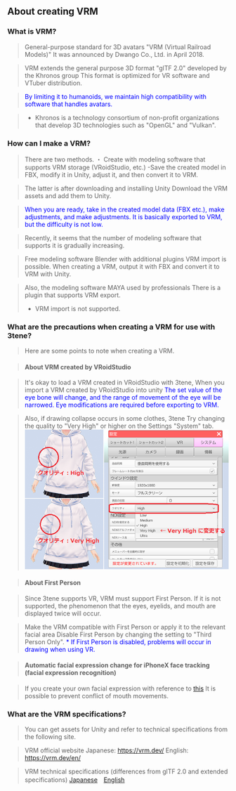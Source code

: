 ## About creating VRM

### What is VRM?

>General-purpose standard for 3D avatars "VRM (Virtual Railroad Models)"
>It was announced by Dwango Co., Ltd. in April 2018.

>VRM extends the general purpose 3D format "glTF 2.0" developed by the Khronos group
>This format is optimized for VR software and VTuber distribution.

><font color="Blue">By limiting it to humanoids, we maintain high compatibility with software that handles avatars.</font>

>* Khronos is a technology consortium of non-profit organizations that develop 3D technologies such as "OpenGL" and "Vulkan".


### How can I make a VRM?

>There are two methods.
>・ Create with modeling software that supports VRM storage (VRoidStudio, etc.)
>-Save the created model in FBX, modify it in Unity, adjust it, and then convert it to VRM.

>The latter is after downloading and installing Unity
>Download the VRM assets and add them to Unity.

><font color="Blue">When you are ready, take in the created model data (FBX etc.), make adjustments, and make adjustments.
>It is basically exported to VRM, but the difficulty is not low.</font>

>Recently, it seems that the number of modeling software that supports it is gradually increasing.

>Free modeling software Blender with additional plugins
>VRM import is possible.
>When creating a VRM, output it with FBX and convert it to VRM with Unity.

>Also, the modeling software MAYA used by professionals
>There is a plugin that supports VRM export.
>* VRM import is not supported.


### What are the precautions when creating a VRM for use with 3tene?

>Here are some points to note when creating a VRM.

>#### About VRM created by VRoidStudio

>It's okay to load a VRM created in VRoidStudio with 3tene,
>When you import a VRM created by VRoidStudio into unity
><font color="Blue">The set value of the eye bone will change, and the range of movement of the eye will be narrowed.
>Eye modifications are required before exporting to VRM.</font>

>Also, if drawing collapse occurs in some clothes, 3tene
>Try changing the quality to "Very High" or higher on the Settings "System" tab.
>![image](image/quality_vroid.png "quality")


>#### About First Person

>Since 3tene supports VR, VRM must support First Person.
>If it is not supported, the phenomenon that the eyes, eyelids, and mouth are displayed twice will occur.

>Make the VRM compatible with First Person or apply it to the relevant facial area
>Disable First Person by changing the setting to "Third Person Only".
><font color="Blue">* If First Person is disabled, problems will occur in drawing when using VR.</font>

>#### Automatic facial expression change for iPhoneX face tracking (facial expression recognition)

>If you create your own facial expression with reference to [this](#ft_iphone_expression.md)
>It is possible to prevent conflict of mouth movements.


### What are the VRM specifications?

>You can get assets for Unity and refer to technical specifications from the following site.

>VRM official website
>Japanese: <a href="https://vrm.dev/" target="_blank">https://vrm.dev/</a>
>English: <a href="https://vrm.dev/en/" target="_blank">https://vrm.dev/en/</a>

>VRM technical specifications (differences from glTF 2.0 and extended specifications)
><a href="https://github.com/vrm-c/vrm-specification/blob/master/specification/0.0/README.ja.md" target="_blank">Japanese</a>　<a href="https://github.com/vrm-c/vrm-specification/blob/master/specification/0.0/README.md" target="_blank">English</a>
